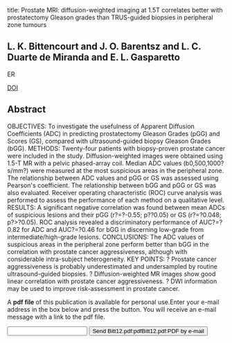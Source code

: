 title: Prostate MRI: diffusion-weighted imaging at 1.5T correlates better with prostatectomy Gleason grades than TRUS-guided biopsies in peripheral zone tumours

## L. K. Bittencourt and J. O. Barentsz and L. C. Duarte de Miranda and E. L. Gasparetto
ER

<a href="https://doi.org/10.1007/s00330-011-2269-1">DOI</a>

## Abstract
OBJECTIVES: To investigate the usefulness of Apparent Diffusion Coefficients (ADC) in predicting prostatectomy Gleason Grades (pGG) and Scores (GS), compared with ultrasound-guided biopsy Gleason Grades (bGG). METHODS: Twenty-four patients with biopsy-proven prostate cancer were included in the study. Diffusion-weighted images were obtained using 1.5-T MR with a pelvic phased-array coil. Median ADC values (b0,500,1000?s/mm?) were measured at the most suspicious areas in the peripheral zone. The relationship between ADC values and pGG or GS was assessed using Pearson's coefficient. The relationship between bGG and pGG or GS was also evaluated. Receiver operating characteristic (ROC) curve analysis was performed to assess the performance of each method on a qualitative level. RESULTS: A significant negative correlation was found between mean ADCs of suspicious lesions and their pGG (r?=?-0.55; p?<?0.01) and GS (r?=?-0.63; p?<?0.01). No significant correlation was found between bGG and pGG (r?=?0.042; p?>?0.05) or GS (r?=?0.048; p?>?0.05). ROC analysis revealed a discriminatory performance of AUC?=?0.82 for ADC and AUC?=?0.46 for bGG in discerning low-grade from intermediate/high-grade lesions. CONCLUSIONS: The ADC values of suspicious areas in the peripheral zone perform better than bGG in the correlation with prostate cancer aggressiveness, although with considerable intra-subject heterogeneity. KEY POINTS: ? Prostate cancer aggressiveness is probably underestimated and undersampled by routine ultrasound-guided biopsies. ? Diffusion-weighted MR images show good linear correlation with prostate cancer aggressiveness. ? DWI information may be used to improve risk-assessment in prostate cancer.

A <b>pdf file</b> of this publication is available for personal use.Enter your e-mail address in the box below and press the button. You will receive an e-mail message with a link to the pdf file.
<form action="sender.php">  <input type="text" name="email">  <input type="submit" value="Send Bitt12.pdf:pdfBitt12.pdf:PDF by e-mail"></form>